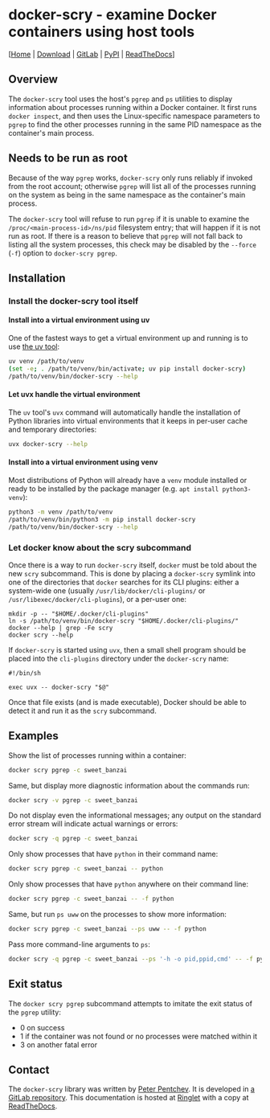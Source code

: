 <!--
SPDX-FileCopyrightText: Peter Pentchev <roam@ringlet.net>
SPDX-License-Identifier: BSD-2-Clause
-->

# docker-scry - examine Docker containers using host tools

\[[Home][ringlet-home] | [Download][ringlet-download] | [GitLab][gitlab] | [PyPI][pypi] | [ReadTheDocs][readthedocs]\]

## Overview

The `docker-scry` tool uses the host's `pgrep` and `ps` utilities to
display information about processes running within a Docker container.
It first runs `docker inspect`, and then uses the Linux-specific namespace
parameters to `pgrep` to find the other processes running in
the same PID namespace as the container's main process.

## Needs to be run as root

Because of the way `pgrep` works, `docker-scry` only runs reliably if
invoked from the root account; otherwise `pgrep` will list all of
the processes running on the system as being in the same namespace as
the container's main process.

The `docker-scry` tool will refuse to run `pgrep` if it is unable to
examine the `/proc/<main-process-id>/ns/pid` filesystem entry; that will
happen if it is not run as root.
If there is a reason to believe that `pgrep` will not fall back to
listing all the system processes, this check may be disabled by
the `--force` (`-f`) option to `docker-scry pgrep`.

## Installation

### Install the docker-scry tool itself

#### Install into a virtual environment using uv

One of the fastest ways to get a virtual environment up and running is to
use [the uv tool][astral-uv]:

``` sh
uv venv /path/to/venv
(set -e; . /path/to/venv/bin/activate; uv pip install docker-scry)
/path/to/venv/bin/docker-scry --help
```

#### Let uvx handle the virtual environment

The `uv` tool's `uvx` command will automatically handle the installation of
Python libraries into virtual environments that it keeps in per-user cache and
temporary directories:

``` sh
uvx docker-scry --help
```

#### Install into a virtual environment using venv

Most distributions of Python will already have a `venv` module installed or
ready to be installed by the package manager (e.g. `apt install python3-venv`):

``` sh
python3 -m venv /path/to/venv
/path/to/venv/bin/python3 -m pip install docker-scry
/path/to/venv/bin/docker-scry --help
```

### Let docker know about the scry subcommand

Once there is a way to run `docker-scry` itself, `docker` must be told about
the new `scry` subcommand.
This is done by placing a `docker-scry` symlink into one of the directories that
`docker` searches for its CLI plugins: either a system-wide one (usually
`/usr/lib/docker/cli-plugins/` or `/usr/libexec/docker/cli-plugins`), or
a per-user one:

```
mkdir -p -- "$HOME/.docker/cli-plugins"
ln -s /path/to/venv/bin/docker-scry "$HOME/.docker/cli-plugins/"
docker --help | grep -Fe scry
docker scry --help
```

If `docker-scry` is started using `uvx`, then a small shell program should be
placed into the `cli-plugins` directory under the `docker-scry` name:

```
#!/bin/sh

exec uvx -- docker-scry "$@"
```

Once that file exists (and is made executable), Docker should be able to
detect it and run it as the `scry` subcommand.

## Examples

Show the list of processes running within a container:

``` sh
docker scry pgrep -c sweet_banzai
```

Same, but display more diagnostic information about the commands run:

``` sh
docker scry -v pgrep -c sweet_banzai
```

Do not display even the informational messages; any output on
the standard error stream will indicate actual warnings or errors:

``` sh
docker scry -q pgrep -c sweet_banzai
```

Only show processes that have `python` in their command name:

``` sh
docker scry pgrep -c sweet_banzai -- python
```

Only show processes that have `python` anywhere on their command line:

``` sh
docker scry pgrep -c sweet_banzai -- -f python
```

Same, but run `ps uww` on the processes to show more information:

``` sh
docker scry pgrep -c sweet_banzai --ps uww -- -f python
```

Pass more command-line arguments to `ps`:

``` sh
docker scry -q pgrep -c sweet_banzai --ps '-h -o pid,ppid,cmd' -- -f python
```

## Exit status

The `docker scry pgrep` subcommand attempts to imitate the exit status of
the `pgrep` utility:

- 0 on success
- 1 if the container was not found or no processes were matched within it
- 3 on another fatal error

## Contact

The `docker-scry` library was written by [Peter Pentchev][roam].
It is developed in [a GitLab repository][gitlab].
This documentation is hosted at [Ringlet][ringlet-home] with a copy at [ReadTheDocs][readthedocs].

[roam]: mailto:roam@ringlet.net "Peter Pentchev"
[gitlab]: https://gitlab.com/ppentchev/docker-scry "The docker-scry GitLab repository"
[pypi]: https://pypi.org/project/docker-scry/ "The docker-scry Python Package Index page"
[readthedocs]: https://docker-scry.readthedocs.io/ "The docker-scry ReadTheDocs page"
[ringlet-download]: https://devel.ringlet.net/sysutils/docker-scry/download/ "The Ringlet docker-scry download page"
[ringlet-home]: https://devel.ringlet.net/sysutils/docker-scry/ "The Ringlet docker-scry homepage"

[astral-uv]: https://astral.sh/uv "uv - an extremely fast Python package and project manager"
